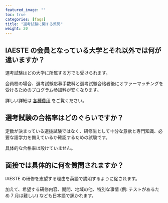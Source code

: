 ```yaml
---
featured_image: ""
toc: true
categories: [faqs]
title: "選考試験に関する質問"
weight: 20
---
```


## IAESTE の会員となっている大学とそれ以外では何が違いますか？

選考試験はどの大学に所属する方でも受けられます。

会員校の場合、選考試験応募手数料と選考試験合格者後にオファーマッチングを受けるためのプログラム参加料が安くなります。

詳しい詳細は [各種費用](/internship/how-it-works/#各種費用) をご覧ください。

## 選考試験の合格率はどのぐらいですか？

定数が決まっている選抜試験ではなく、研修生として十分な意欲と専門知識、必要な語学力を備えているか確認するための試験です。

具体的な合格率は設けていません。

## 面接では具体的に何を質問されますか？

IAESTE の研修を志望する理由を英語で説明するように促されます。

加えて、希望する研修内容、期間、地域の他、特別な事情 (例: テストがあるため 7 月は難しい) なども日本語で訊かれます。
